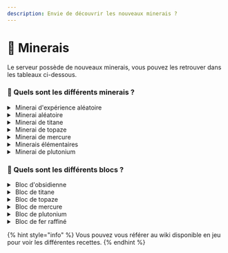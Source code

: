```yaml
---
description: Envie de découvrir les nouveaux minerais ?
---
```


# 💎 Minerais

Le serveur possède de nouveaux minerais, vous pouvez les retrouver dans les tableaux ci-dessous.



### :thinking: Quels sont les différents minerais ?

<details>

<summary><img src="../../.gitbook/assets/randomxp.png" alt="" data-size="line"> Minerai d'expérience aléatoire</summary>

Le minerai d'expérience fait parti des minerais les moins rares du serveur et se classe à la <mark style="color:orange;">position 2 / 8 sur l'échelle de rareté</mark>.\
\
Échelle de rareté : Obsidienne > <mark style="color:orange;">Expérience</mark> > Aléatoire > Titane > Topaze > Mercure > Minerais élémentaires > Plutonium.

Situé entre les couches 2 et 15, ce minerai permet de récupérer de l'expérience lorsqu'il est miné. Le nombre de minerais par filon est compris entre 1 minerai et 4 minerais.

<mark style="color:orange;">Le minerai d'expérience est fortunable. Cela signifie que l'utilisation de l'enchantement Fortune I / II / III permet de récupérer plus d'expérience lorsque le minerai est miné.</mark>

</details>

<details>

<summary><img src="../../.gitbook/assets/randomore.png" alt="" data-size="line"> Minerai aléatoire</summary>

Le minerai aléatoire est le troisième minerai le moins rare du serveur et se classe à la <mark style="color:orange;">position 3 / 8 sur l'échelle de rareté</mark>.\
\
Échelle de rareté : Obsidienne > Expérience > <mark style="color:orange;">Aléatoire</mark> > Titane > Topaze > Mercure > Minerais élémentaires > Plutonium.

Situé entre les couches 2 et 8, ce minerai permet de récupérer un minerai aléatoire parmi tous les minerais disponibles sur le serveur. Le nombre de minerais par filon est compris entre 1 minerai et 3 minerais.

<mark style="color:orange;">Le minerai d'aléatoire est fortunable. Cela signifie que l'utilisation de l'enchantement Fortune I / II / III permet de récupérer plus de minerais lorsque le minerai est miné.</mark>

</details>

<details>

<summary><img src="../../.gitbook/assets/titaneore.png" alt="" data-size="line"> Minerai de titane</summary>

Le minerai de titane est le quatrième minerai le plus rare du serveur et se classe à la <mark style="color:orange;">position 4 / 8 sur l'échelle de rareté</mark>.\
\
Échelle de rareté : Obsidienne > Expérience > Aléatoire > <mark style="color:orange;">Titane</mark> > Topaze > Mercure > Minerais élémentaires > Plutonium.

Situé entre les couches 2 et 15, ce minerai permet de récupérer du titane lorsqu'il est miné. Le nombre de minerais par filon est compris entre 1 minerai et 4 minerais.

<mark style="color:orange;">Le minerai de titane est fortunable. Cela signifie que l'utilisation de l'enchantement Fortune I / II / III permet de récupérer plus de titane lorsque le minerai est miné.</mark>

</details>

<details>

<summary><img src="../../.gitbook/assets/topazeore.png" alt="" data-size="line"> Minerai de topaze</summary>

Le minerai de topaze fait parti des minerais les plus rares du serveur et se classe à la <mark style="color:orange;">position 5 / 8 sur l'échelle de rareté</mark>.\
\
Échelle de rareté : Obsidienne > Expérience > Aléatoire > Titane > <mark style="color:orange;">Topaze</mark> > Mercure > Minerais élémentaires > Plutonium.

Situé entre les couches 2 et 15, ce minerai permet de récupérer du topaze lorsqu'il est miné. Le nombre de minerais par filon est compris entre 1 minerai et 4 minerais.

<mark style="color:orange;">Le minerai de topaze est fortunable. Cela signifie que l'utilisation de l'enchantement Fortune I / II / III permet de récupérer plus de topaze lorsque le minerai est miné.</mark>

</details>

<details>

<summary><img src="../../.gitbook/assets/mercureore.png" alt="" data-size="line"> Minerai de mercure</summary>

Le minerai de mercure est le deuxième minerai le plus rares du serveur et se classe à la <mark style="color:orange;">position 6 / 8 sur l'échelle de rareté</mark>.\
\
Échelle de rareté : Obsidienne > Expérience > Aléatoire > Titane > Topaze > <mark style="color:orange;">Mercure</mark> > Minerais élémentaires > Plutonium.

Situé entre les couches 2 et 8, ce minerai permet de récupérer du mercure lorsqu'il est miné. Le nombre de minerais par filon est compris entre 1 minerai et 4 minerais.

<mark style="color:orange;">Le minerai de mercure n'est pas fortunable. Cela signifie que l'utilisation de l'enchantement Fortune I / II / III ne permet pas de récupérer plus de mercure lorsque le minerai est miné.</mark>

</details>

<details>

<summary><img src="../../.gitbook/assets/waterore.png" alt="" data-size="line"> Minerais élémentaires</summary>

Les minerais élémentaires sont des minerais spéciaux, ils sont plus rares que le mercure, et se trouvent à des endroits différents.

Tous les minerais, à l'exception du minerai des astres, et des enfers, se trouvent dans le [monde Minage](../../mondes/minages.md). Le minerai des astres est présent sur le [monde de l'End](../../mondes/end.md), et le minerai des enfers est présent dans le [monde du Nether](../../mondes/nether.md).

Échelle de rareté : Obsidienne > Expérience > Aléatoire > Titane > Topaze > Mercure > <mark style="color:orange;">Minerais élémentaires</mark> > Plutonium.

Situé entre les couches 0 et 60, ces minerais permettent de récupérer aléatoirement en fonction de leur élément une partie du cœur d'un gardien lorsqu'ils sont minés. Il n'y a qu'un seul minerai par filon.

<mark style="color:orange;">Les minerais élémentaires ne sont pas fortunables, sauf avec la</mark> [<mark style="color:orange;">pioche suprême</mark>](../les-objets/outils.md#pioche-5)<mark style="color:orange;">.</mark>

</details>

<details>

<summary><img src="../../.gitbook/assets/plutoniumore.png" alt="" data-size="line"> Minerai de plutonium</summary>

Le minerai de plutonium est le minerai le plus rare du serveur et se classe à la <mark style="color:orange;">position 8 / 8 sur l'échelle de rareté</mark>.\
\
Échelle de rareté : Obsidienne > Expérience > Aléatoire > Titane > Topaze > Mercure > Minerais élémentaires > <mark style="color:orange;">Plutonium</mark>.

Situé seulement entre les couches 2 et 8 dans le biome Extreme Hills, ce minerai permet de récupérer du plutonium lorsqu'il est miné. Le nombre de minerais par filon est compris entre 1 minerai et 2 minerais.

<mark style="color:orange;">Le minerai de plutonium n'est pas fortunable. Cela signifie que l'utilisation de l'enchantement Fortune I / II / III ne permet pas de récupérer plus de plutonium lorsque le minerai est miné.</mark>

</details>



### :thinking: Quels sont les différents blocs ?

<details>

<summary><img src="../../.gitbook/assets/obsidianblock.png" alt="" data-size="line"> Bloc d'obsidienne</summary>

Pour créer un bloc d'obsidienne, placez 9 lingots d'obsidienne dans un établi. Il peut être cassé avec de la TNT et miné comme un bloc normal.

</details>

<details>

<summary><img src="../../.gitbook/assets/titaneblock.png" alt="" data-size="line"> Bloc de titane</summary>

Un bloc de titane se fabrique en combinant 9 titanes dans un établi. Il peut être détruit à la TNT et se mine comme un bloc normal.

</details>

<details>

<summary><img src="../../.gitbook/assets/topazeblock.png" alt="" data-size="line"> Bloc de topaze</summary>

Un bloc de topaze se fabrique en combinant 9 topazes dans un établi. Il peut être détruit à la TNT et se mine comme un bloc normal.

</details>

<details>

<summary><img src="../../.gitbook/assets/mercureblock.png" alt="" data-size="line"> Bloc de mercure</summary>

Un bloc de mercure se fabrique en combinant 9 mercures dans un établi. Il peut être détruit à la TNT et se mine comme un bloc normal.

</details>

<details>

<summary><img src="../../.gitbook/assets/plutoniumblock.png" alt="" data-size="line"> Bloc de plutonium</summary>

Un bloc de plutonium se fabrique en combinant 9 lingots de plutonium dans un établi. Il peut être détruit à la TNT et se mine comme un bloc normal.

</details>

<details>

<summary><img src="../../.gitbook/assets/refinediron.png" alt="" data-size="line"> Bloc de fer raffiné</summary>

Un bloc de fer raffiné se fabrique en combinant 9 lingots de fer raffiné dans un établi. Il peut être détruit à la TNT et se mine comme un bloc normal.

</details>



{% hint style="info" %}
Vous pouvez vous référer au wiki disponible en jeu pour voir les différentes recettes.
{% endhint %}
